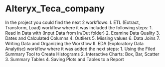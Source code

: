 # Alteryx_Teca_company
In the project you could find the next 2 workflows:
  I. ETL (Extract, Transform, Load) workflow where it was included the following steps:
    1. Read in Data with (Input Data from In/Out folder)
    2. Examine Data Quality
    3. Dates and Calculated Columns
    4. Outliers
    5. Missing values
    6. Data Joins
    7. Writing Data and Organizing the Workflow
  II. EDA (Exploratory Data Analytisc) workflow where it was added the next steps:
    1. Using the Filed Summary Tool to Create Histograms
    2. Interactive Charts: Box, Bar, Scatter
    3. Summary Tables
    4. Saving Plots and Tables to a Report
